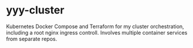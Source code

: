 # yyy-cluster
Kubernetes Docker Compose and Terraform for my cluster orchestration, including a root nginx ingress controll. Involves multiple container services from separate repos.
